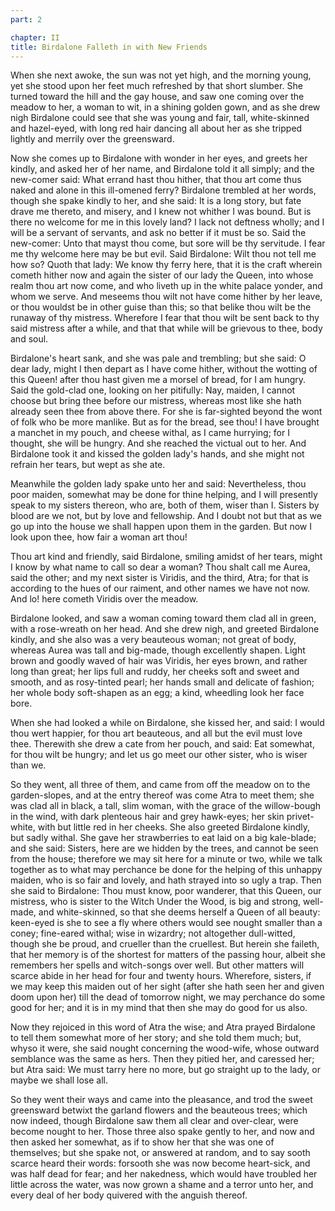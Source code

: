 ```yaml
---
part: 2

chapter: II
title: Birdalone Falleth in with New Friends
---
```


When she next awoke, the sun was not yet high, and the morning young, yet she stood upon her feet much refreshed by that short slumber. She turned toward the hill and the gay house, and saw one coming over the meadow to her, a woman to wit, in a shining golden gown, and as she drew nigh Birdalone could see that she was young and fair, tall, white-skinned and hazel-eyed, with long red hair dancing all about her as she tripped lightly and merrily over the greensward.

Now she comes up to Birdalone with wonder in her eyes, and greets her kindly, and asked her of her name, and Birdalone told it all simply; and the new-comer said: What errand hast thou hither, that thou art come thus naked and alone in this ill-omened ferry? Birdalone trembled at her words, though she spake kindly to her, and she said: It is a long story, but fate drave me thereto, and misery, and I knew not whither I was bound. But is there no welcome for me in this lovely land? I lack not deftness wholly; and I will be a servant of servants, and ask no better if it must be so. Said the new-comer: Unto that mayst thou come, but sore will be thy servitude. I fear me thy welcome here may be but evil. Said Birdalone: Wilt thou not tell me how so? Quoth that lady: We know thy ferry here, that it is the craft wherein cometh hither now and again the sister of our lady the Queen, into whose realm thou art now come, and who liveth up in the white palace yonder, and whom we serve. And meseems thou wilt not have come hither by her leave, or thou wouldst be in other guise than this; so that belike thou wilt be the runaway of thy mistress. Wherefore I fear that thou wilt be sent back to thy said mistress after a while, and that that while will be grievous to thee, body and soul.

Birdalone's heart sank, and she was pale and trembling; but she said: O dear lady, might I then depart as I have come hither, without the wotting of this Queen! after thou hast given me a morsel of bread, for I am hungry. Said the gold-clad one, looking on her pitifully: Nay, maiden, I cannot choose but bring thee before our mistress, whereas most like she hath already seen thee from above there. For she is far-sighted beyond the wont of folk who be more manlike. But as for the bread, see thou! I have brought a manchet in my pouch, and cheese withal, as I came hurrying; for I thought, she will be hungry. And she reached the victual out to her. And Birdalone took it and kissed the golden lady's hands, and she might not refrain her tears, but wept as she ate.

Meanwhile the golden lady spake unto her and said: Nevertheless, thou poor maiden, somewhat may be done for thine helping, and I will presently speak to my sisters thereon, who are, both of them, wiser than I. Sisters by blood are we not, but by love and fellowship. And I doubt not but that as we go up into the house we shall happen upon them in the garden. But now I look upon thee, how fair a woman art thou!

Thou art kind and friendly, said Birdalone, smiling amidst of her tears, might I know by what name to call so dear a woman? Thou shalt call me Aurea, said the other; and my next sister is Viridis, and the third, Atra; for that is according to the hues of our raiment, and other names we have not now. And lo! here cometh Viridis over the meadow.

Birdalone looked, and saw a woman coming toward them clad all in green, with a rose-wreath on her head. And she drew nigh, and greeted Birdalone kindly, and she also was a very beauteous woman; not great of body, whereas Aurea was tall and big-made, though excellently shapen. Light brown and goodly waved of hair was Viridis, her eyes brown, and rather long than great; her lips full and ruddy, her cheeks soft and sweet and smooth, and as rosy-tinted pearl; her hands small and delicate of fashion; her whole body soft-shapen as an egg; a kind, wheedling look her face bore.

When she had looked a while on Birdalone, she kissed her, and said: I would thou wert happier, for thou art beauteous, and all but the evil must love thee. Therewith she drew a cate from her pouch, and said: Eat somewhat, for thou wilt be hungry; and let us go meet our other sister, who is wiser than we.

So they went, all three of them, and came from off the meadow on to the garden-slopes, and at the entry thereof was come Atra to meet them; she was clad all in black, a tall, slim woman, with the grace of the willow-bough in the wind, with dark plenteous hair and grey hawk-eyes; her skin privet-white, with but little red in her cheeks. She also greeted Birdalone kindly, but sadly withal. She gave her strawberries to eat laid on a big kale-blade; and she said: Sisters, here are we hidden by the trees, and cannot be seen from the house; therefore we may sit here for a minute or two, while we talk together as to what may perchance be done for the helping of this unhappy maiden, who is so fair and lovely, and hath strayed into so ugly a trap. Then she said to Birdalone: Thou must know, poor wanderer, that this Queen, our mistress, who is sister to the Witch Under the Wood, is big and strong, well-made, and white-skinned, so that she deems herself a Queen of all beauty: keen-eyed is she to see a fly where others would see nought smaller than a coney; fine-eared withal; wise in wizardry; not altogether dull-witted, though she be proud, and crueller than the cruellest. But herein she faileth, that her memory is of the shortest for matters of the passing hour, albeit she remembers her spells and witch-songs over well. But other matters will scarce abide in her head for four and twenty hours. Wherefore, sisters, if we may keep this maiden out of her sight (after she hath seen her and given doom upon her) till the dead of tomorrow night, we may perchance do some good for her; and it is in my mind that then she may do good for us also.

Now they rejoiced in this word of Atra the wise; and Atra prayed Birdalone to tell them somewhat more of her story; and she told them much; but, whyso it were, she said nought concerning the wood-wife, whose outward semblance was the same as hers. Then they pitied her, and caressed her; but Atra said: We must tarry here no more, but go straight up to the lady, or maybe we shall lose all.

So they went their ways and came into the pleasance, and trod the sweet greensward betwixt the garland flowers and the beauteous trees; which now indeed, though Birdalone saw them all clear and over-clear, were become nought to her. Those three also spake gently to her, and now and then asked her somewhat, as if to show her that she was one of themselves; but she spake not, or answered at random, and to say sooth scarce heard their words: forsooth she was now become heart-sick, and was half dead for fear; and her nakedness, which would have troubled her little across the water, was now grown a shame and a terror unto her, and every deal of her body quivered with the anguish thereof.
